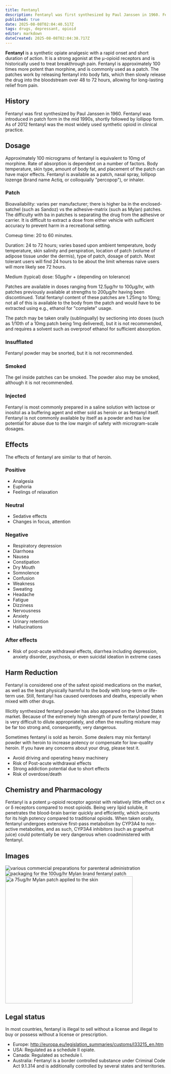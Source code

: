 ```yaml
---
title: Fentanyl
description: Fentanyl was first synthesized by Paul Janssen in 1960. Fentanyl was introduced in patch form in the mid 1990s, shortly followed by lollipop form.
published: true
date: 2025-08-08T02:04:40.517Z
tags: drugs, depressant, opioid
editor: markdown
dateCreated: 2025-08-08T02:04:38.717Z
---
```


**Fentanyl** is a synthetic opiate analgesic with a rapid onset and short duration of action. It is a strong agonist at the μ-opioid receptors and is historically used to treat breakthrough pain. Fentanyl is approximately 100 times more potent than morphine, and is commonly used as a patch. The patches work by releasing fentanyl into body fats, which then slowly release the drug into the bloodstream over 48 to 72 hours, allowing for long-lasting relief from pain.

## History

Fentanyl was first synthesized by Paul Janssen in 1960. Fentanyl was introduced in patch form in the mid 1990s, shortly followed by lollipop form. As of 2012 fentanyl was the most widely used synthetic opioid in clinical practice.

## Dosage

Approximately 100 micrograms of fentanyl is equivalent to 10mg of morphine. Rate of absorption is dependent on a number of factors. Body temperature, skin type, amount of body fat, and placement of the patch can have major effects. Fentanyl is available as a patch, nasal spray, lollipop lozenge (brand name Actiq, or colloquially "percopop"), or inhaler.

### Patch

Bioavailability: varies per manufacturer; there is higher ba in the enclosed-satchel (such as Sandoz) vs the adhesive-matrix (such as Mylan) patches. The difficulty with ba in patches is separating the drug from the adhesive or carrier. It is difficult to extract a dose from either vehicle with sufficient accuracy to prevent harm in a recreational setting.

Comeup time: 20 to 60 minutes.

Duration: 24 to 72 hours; varies based upon ambient temperature, body temperature, skin salinity and perspiration, location of patch (volume of adipose tissue under the dermis), type of patch, dosage of patch. Most tolerant users will find 24 hours to be about the limit whereas naive users will more likely see 72 hours.

Medium (typical) dose: 50μg/hr + (depending on tolerance)

Patches are available in doses ranging from 12.5μg/hr to 100μg/hr, with patches previously available at strengths to 200μg/hr having been discontinued. Total fentanyl content of these patches are 1.25mg to 10mg; not all of this is available to the body from the patch and would have to be extracted using e.g., ethanol for "complete" usage.

The patch may be taken orally (sublingually) by sectioning into doses (such as 1/10th of a 10mg patch being 1mg delivered), but it is not recommended, and requires a solvent such as overproof ethanol for sufficient absorption.

### Insufflated

Fentanyl powder may be snorted, but it is not recommended.

### Smoked

The gel inside patches can be smoked. The powder also may be smoked, although it is not recommended.

### Injected

Fentanyl is most commonly prepared in a saline solution with lactose or inositol as a buffering agent and either sold as heroin or as fentanyl itself. Fentanyl is not commonly available by itself as a powder and has low potential for abuse due to the low margin of safety with microgram-scale dosages.

## Effects

The effects of fentanyl are similar to that of heroin.

### Positive

* Analgesia
* Euphoria
* Feelings of relaxation

### Neutral

* Sedative effects
* Changes in focus, attention

### Negative

* Respiratory depression
* Diarrhoea
* Nausea
* Constipation
* Dry Mouth
* Somnolence
* Confusion
* Weakness
* Sweating
* Headache
* Fatigue
* Dizziness
* Nervousness
* Anxiety
* Urinary retention
* Hallucinations

### After effects

* Risk of post-acute withdrawal effects, diarrhea including depression, anxiety disorder, psychosis, or even suicidal ideation in extreme cases

## Harm Reduction

Fentanyl is considered one of the safest opioid medications on the market, as well as the least physically harmful to the body with long-term or life-term use. Still, fentanyl has caused overdoses and deaths, especially when mixed with other drugs.

Illicitly synthesized fentanyl powder has also appeared on the United States market. Because of the extremely high strength of pure fentanyl powder, it is very difficult to dilute appropriately, and often the resulting mixture may be far too strong and, consequently, very dangerous.

Sometimes fentanyl is sold as heroin. Some dealers may mix fentanyl powder with heroin to increase potency or compensate for low-quality heroin. If you have any concerns about your drug, please test it.

* Avoid driving and operating heavy machinery
* Risk of Post-acute withdrawal effects
* Strong addiction potential due to short effects
* Risk of overdose/death

## Chemistry and Pharmacology

Fentanyl is a potent μ-opioid receptor agonist with relatively little effect on κ or δ receptors compared to most opioids. Being very lipid soluble, it penetrates the blood-brain barrier quickly and efficiently, which accounts for its high potency compared to traditional opioids. When taken orally, fentanyl undergoes extensive first-pass metabolism by CYP3A4 to non-active metabolites, and as such, CYP3A4 inhibitors (such as grapefruit juice) could potentially be very dangerous when coadministered with fentanyl.

## Images

<img src="fent.jpg" alt="various commercial preparations for parenteral administration" align="left">

<img src="fpatch.gif" alt="packaging for the 100ug/hr Mylan brand fentanyl patch" align="left">

<img src="mylan.jpg" alt="a 75ug/hr Mylan patch applied to the skin" align="left" width="400" height="400">

<br clear="all">

## Legal status

In most countries, fentanyl is illegal to sell without a license and illegal to buy or possess without a license or prescription.

* Europe: http://europa.eu/legislation_summaries/customs/l33215_en.htm
* USA: Regulated as a schedule II opiate.
* Canada: Regulated as schedule I.
* Australia: Fentanyl is a border controlled substance under Criminal Code Act 9.1.314 and is additionally controlled by several states and territories.